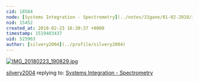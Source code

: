 ```yaml
---
cid: 18584
node: [Systems Integration - Spectrometry](../notes/31gane/01-02-2018/integration)
nid: 15452
created_at: 2018-02-23 16:30:37 +0000
timestamp: 1519403437
uid: 525963
author: [silvery2004](../profile/silvery2004)
---
```


[![IMG_20180223_190829.jpg](https://publiclab.org/system/images/photos/000/023/704/large/IMG_20180223_190829.jpg)](https://publiclab.org/system/images/photos/000/023/704/original/IMG_20180223_190829.jpg)



[silvery2004](../profile/silvery2004) replying to: [Systems Integration - Spectrometry](../notes/31gane/01-02-2018/integration)

